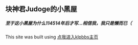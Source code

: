 ## 块神君Judoge的小黑屋
##### 至于这小黑屋为什么114514年后才写...相信我，我只是懒而已（

This site was built using [点我进入klpbbs主页](https://klpbbs.com/space-uid-102212.html)
